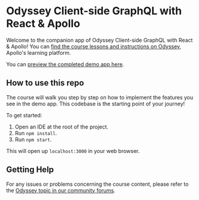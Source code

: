 # Odyssey Client-side GraphQL with React & Apollo

Welcome to the companion app of Odyssey Client-side GraphQL with React & Apollo! You can [find the course lessons and instructions on Odyssey](https://odyssey.apollographql.com/client-side-graphql-react), Apollo's learning platform.

You can [preview the completed demo app here](https://odyssey-catstronauts.netlify.app/).

## How to use this repo

The course will walk you step by step on how to implement the features you see in the demo app. This codebase is the starting point of your journey!


To get started:

1. Open an IDE at the root of the project.
1. Run `npm install`.
1. Run `npm start`.


This will open up `localhost:3000` in your web browser.

## Getting Help

For any issues or problems concerning the course content, please refer to the [Odyssey topic in our community forums](https://community.apollographql.com/tags/c/help/6/odyssey).
